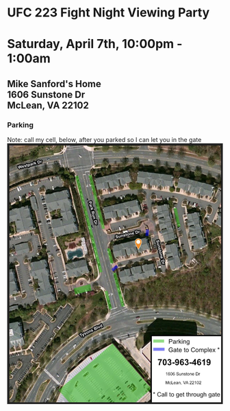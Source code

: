# UFC 223 Fight Night Viewing Party
# Saturday, April 7th, 10:00pm - 1:00am
##  Mike Sanford's Home<br/>1606 Sunstone Dr<br/>McLean, VA 22102
### Parking
Note: call my cell, below, after you parked so I can let you in the gate
![alt text](./parking.jpg)
